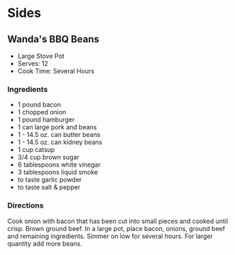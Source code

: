 # Sides

## Wanda's BBQ Beans

* Large Stove Pot
* Serves: 12
* Cook Time: Several Hours

### Ingredients

* 1 pound bacon
* 1 chopped onion
* 1 pound hamburger
* 1 can large pork and beans
* 1 - 14.5 oz. can butter beans
* 1 - 14.5 oz. can kidney beans
* 1 cup catsup
* 3/4 cup brown sugar
* 6 tablespoons white vinegar
* 3 tablespoons liquid smoke
* to taste garlic powder
* to taste salt & pepper

### Directions

Cook onion with bacon that has been cut into small pieces and cooked until crisp. Brown ground beef. In a large pot, place bacon, onions, ground beef and remaining ingredients. Simmer on low for several hours. For larger quantity add more beans.

